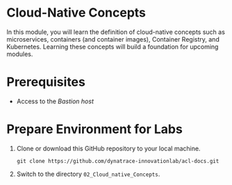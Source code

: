 # Cloud-Native Concepts

In this module, you will learn the definition of cloud-native concepts such as microservices, containers (and container images), Container Registry, and Kubernetes. Learning these concepts will build a foundation for upcoming modules.

# Prerequisites

* Access to the *Bastion host*

# Prepare Environment for Labs

1. Clone or download this GitHub repository to your local machine.
    ```
    git clone https://github.com/dynatrace-innovationlab/acl-docs.git
    ```

1. Switch to the directory `02_Cloud_native_Concepts`.
